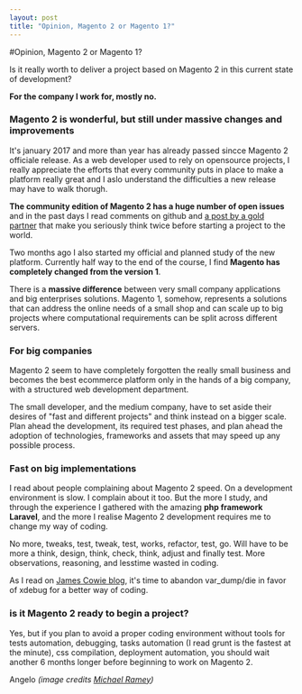 ```yaml
---
layout: post
title: "Opinion, Magento 2 or Magento 1?"
---
```

#Opinion, Magento 2 or Magento 1?

Is it really worth to deliver a project based on Magento 2 in this current state of development?

**For the company I work for, mostly no.**


### Magento 2 is wonderful, but still under massive changes and improvements
It's january 2017 and more than year has already passed sincce Magento 2 officiale release.
As a web developer used to rely on opensource projects, I really appreciate the efforts that every community puts in place to make a platform really great and I aslo understand the difficulties a new release may have to walk thorugh.

**The community edition of Magento 2 has a huge number of open issues** and in the past days I read comments on github and [a post by a gold partner](http://webshopapps.com/blog/2017/01/what-magento-should-spend-some-of-that-250m-on/ "What Magento Should spend some of that 250M on") that make you seriously think twice before starting a project to the world.

Two months ago I also started my official and planned study of the new platform. Currently half way to the end of the course, I find **Magento has completely changed from the version 1**.

There is a **massive difference** between very small company applications and big enterprises solutions. Magento 1, somehow, represents a solutions that can address the online needs of a small shop and can scale up to big projects where computational requirements can be split across different servers.


### For big companies
Magento 2 seem to have completely forgotten the really small business and becomes the best ecommerce platform only in the hands of a big company, with a structured web development department.

The small developer, and the medium company, have to set aside their desires of "fast and different projects" and think instead on a bigger scale. Plan ahead the development, its required test phases, and plan ahead the adoption of technologies, frameworks and assets that may speed up any possible process.


### Fast on big implementations
I read about people complaining about Magento 2 speed. On a development environment is slow. I complain about it too. But the more I study, and through the experience I gathered with the amazing **php framework Laravel**, and the more I realise Magento 2 development requires me to change my way of coding.

No more, tweaks, test, tweak, test, works, refactor, test, go. 
Will have to be more a think, design, think, check, think, adjust and finally test. More observations, reasoning, and lesstime wasted in coding.

As I read on [James Cowie blog](http://jamescowie.me/blog/2016/12/all-hail-xdebug-and-lets-let-var-dump-die/ "James Cowie's Magento 2 blog - All hail Xdebug and lets let var dump die"), it's time to abandon var_dump/die in favor of xdebug for a better way of coding.


### is it Magento 2 ready to begin a project? 
Yes, but if you plan to avoid a proper coding environment without tools for tests automation, debugging, tasks automation (I read grunt is the fastest at the minute), css compilation, deployment automation, you should wait another 6 months longer before beginning to work on Magento 2.


Angelo
_(image credits [Michael Ramey](https://unsplash.com/@qtip94ramey "Michael Ramey"))_


 

